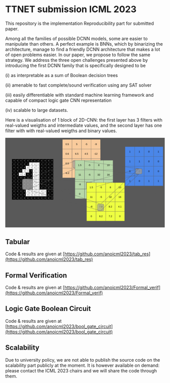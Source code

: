 # TTNET submission ICML 2023


This repository is the implementation Reproducibility part for submitted paper.

Among all the families of possible DCNN models, some are easier to manipulate than others. A perfect example is BNNs, which by binarizing the architecture, manage to find a friendly DCNN architecture that makes a lot of open problems easier. In our paper, we propose to follow the same strategy. We address the three open challenges presented above by introducing the first DCNN family that is specifically designed to be 

(i) as interpretable as a sum of Boolean decision trees

(ii) amenable to fast complete/sound verification using any SAT solver

(iii) easily differentiable with standard machine learning framework and capable of compact logic gate CNN representation

(iv) scalable to large datasets.




Here is a visualisation of 1 block of 2D-CNN: the first layer has 3 filters with real-valued weigths and intermediate values, and the second layer has one filter with with real-valued weigths and  binary values.

![screen-gif](./gif/animatedGIF.gif)


## Tabular

Code & results are given at [https://github.com/anoicml2023/tab_res](https://github.com/anoicml2023/tab_res)

## Formal Verification

Code & results are given at [https://github.com/anoicml2023/Formal_verif](https://github.com/anoicml2023/Formal_verif)

## Logic Gate Boolean Circuit

Code & results are given at [https://github.com/anoicml2023/bool_gate_circuit](https://github.com/anoicml2023/bool_gate_circuit)

## Scalability

Due to university policy, we are not able to publish the source code on the scalability part publicly at the moment. It is however available on demand: please contact the ICML 2023 chairs and we will share the code through them.
